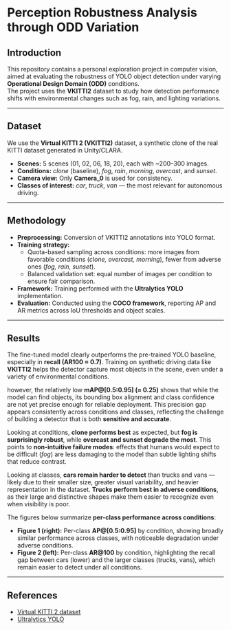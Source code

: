 # Perception Robustness Analysis through ODD Variation

## Introduction  
This repository contains a personal exploration project in computer vision, aimed at evaluating the robustness of YOLO object detection under varying **Operational Design Domain (ODD)** conditions.  
The project uses the **VKITTI2** dataset to study how detection performance shifts with environmental changes such as fog, rain, and lighting variations.  

---

## Dataset  
We use the **Virtual KITTI 2 (VKITTI2)** dataset, a synthetic clone of the real KITTI dataset generated in Unity/CLARA.  

- **Scenes:** 5 scenes (01, 02, 06, 18, 20), each with ~200–300 images.  
- **Conditions:** *clone* (baseline), *fog*, *rain*, *morning*, *overcast*, and *sunset*.  
- **Camera view:** Only **Camera_0** is used for consistency.  
- **Classes of interest:** *car*, *truck*, *van* — the most relevant for autonomous driving.  

---

## Methodology  
- **Preprocessing:** Conversion of VKITTI2 annotations into YOLO format.  
- **Training strategy:**  
  - Quota-based sampling across conditions: more images from favorable conditions (*clone, overcast, morning*), fewer from adverse ones (*fog, rain, sunset*).  
  - Balanced validation set: equal number of images per condition to ensure fair comparison.  
- **Framework:** Training performed with the **Ultralytics YOLO** implementation.  
- **Evaluation:** Conducted using the **COCO framework**, reporting AP and AR metrics across IoU thresholds and object scales.  

---

## Results  
The fine-tuned model clearly outperforms the pre-trained YOLO baseline, especially in **recall (AR100 ≈ 0.7)**. Training on synthetic driving data like **VKITTI2** helps the detector capture most objects in the scene, even under a variety of environmental conditions.  

however, the relatively low **mAP@[0.5:0.95] (≈ 0.25)** shows that while the model can find objects, its bounding box alignment and class confidence are not yet precise enough for reliable deployment. This precision gap appears consistently across conditions and classes, reflecting the challenge of building a detector that is both **sensitive and accurate**.  

Looking at conditions, **clone performs best** as expected, but **fog is surprisingly robust**, while **overcast and sunset degrade the most**. This points to **non-intuitive failure modes**: effects that humans would expect to be difficult (*fog*) are less damaging to the model than subtle lighting shifts that reduce contrast.  

Looking at classes, **cars remain harder to detect** than trucks and vans — likely due to their smaller size, greater visual variability, and heavier representation in the dataset. **Trucks perform best in adverse conditions**, as their large and distinctive shapes make them easier to recognize even when visibility is poor.  

The figures below summarize **per-class performance across conditions**:  

- **Figure 1 (right):** Per-class **AP@[0.5:0.95]** by condition, showing broadly similar performance across classes, with noticeable degradation under adverse conditions.  
- **Figure 2 (left):** Per-class **AR@100** by condition, highlighting the recall gap between cars (lower) and the larger classes (trucks, vans), which remain easier to detect under all conditions.  

---

## References  
- [Virtual KITTI 2 dataset](https://europe.naverlabs.com/proxy-virtual-worlds-vkitti-2/) 
- [Ultralytics YOLO](https://docs.ultralytics.com/)
